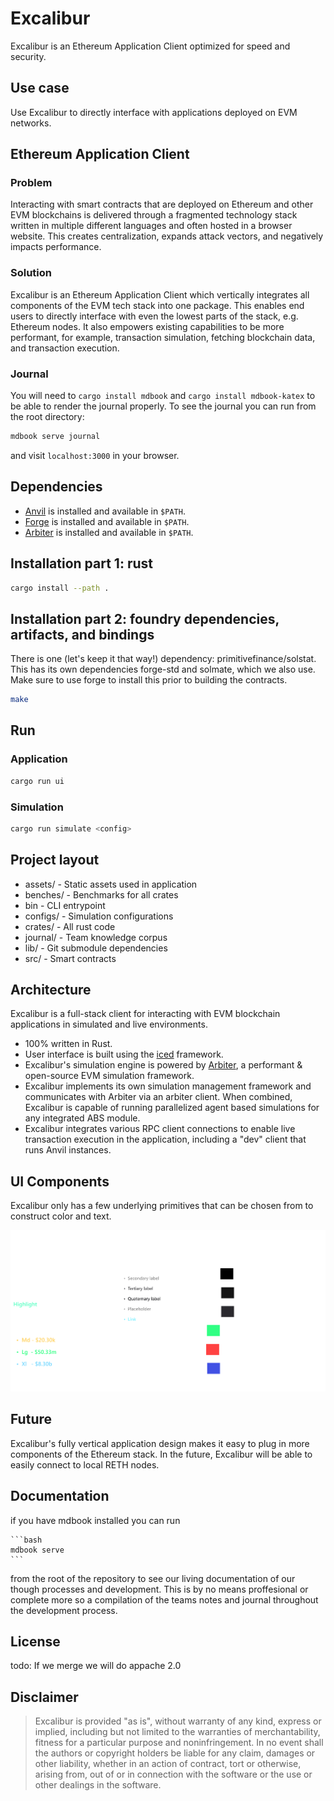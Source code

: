 # Excalibur

Excalibur is an Ethereum Application Client optimized for speed and security.

## Use case
Use Excalibur to directly interface with applications deployed on EVM networks.

## Ethereum Application Client

### Problem
Interacting with smart contracts that are deployed on Ethereum and other EVM blockchains is delivered through a fragmented technology stack written in multiple different languages and often hosted in a browser website. This creates centralization, expands attack vectors, and negatively impacts performance.

### Solution
Excalibur is an Ethereum Application Client which vertically integrates all components of the EVM tech stack into one package. This enables end users to directly interface with even the lowest parts of the stack, e.g. Ethereum nodes. It also empowers existing capabilities to be more performant, for example, transaction simulation, fetching blockchain data, and transaction execution.

### Journal
You will need to `cargo install mdbook` and `cargo install mdbook-katex` to be able to render the journal properly.
To see the journal you can run from the root directory:
```bash
mdbook serve journal
```
and visit `localhost:3000` in your browser.

## Dependencies
- [Anvil](https://github.com/foundry-rs/foundry) is installed and available in `$PATH`.
- [Forge](https://github.com/foundry-rs/foundry) is installed and available in `$PATH`.
- [Arbiter](https://github.com/primitivefinance/arbiter) is installed and available in `$PATH`.

## Installation part 1: rust

```bash
cargo install --path .
```

## Installation part 2: foundry dependencies, artifacts, and bindings

There is one (let's keep it that way!) dependency: primitivefinance/solstat. This has its own dependencies forge-std and solmate, which we also use. Make sure to use forge to install this prior to building the contracts.

```bash
make
```

## Run

### Application
```bash
cargo run ui
```

### Simulation
```bash
cargo run simulate <config>
```

## Project layout
- assets/ - Static assets used in application
- benches/ - Benchmarks for all crates
- bin - CLI entrypoint
- configs/ - Simulation configurations
- crates/ - All rust code
- journal/ - Team knowledge corpus
- lib/ - Git submodule dependencies
- src/ - Smart contracts

## Architecture

Excalibur is a full-stack client for interacting with EVM blockchain applications in simulated and live environments.
- 100% written in Rust.
- User interface is built using the [iced](https://github.com/iced-rs/iced) framework.
- Excalibur's simulation engine is powered by [Arbiter](https://github.com/primitivefinance/arbiter), a performant & open-source EVM simulation framework.
- Excalibur implements its own simulation management framework and communicates with Arbiter via an arbiter client. When combined, Excalibur is capable of running parallelized agent based simulations for any integrated ABS module.
- Excalibur integrates various RPC client connections to enable live transaction execution in the application, including a "dev" client that runs Anvil instances.


## UI Components

Excalibur only has a few underlying primitives that can be chosen from to construct color and text.

![](./assets/excalibur_ui_components.png)

## Future

Excalibur's fully vertical application design makes it easy to plug in more components of the Ethereum stack. In the future, Excalibur will be able to easily connect to local RETH nodes.

## Documentation 

if you have mdbook installed you can run 
    
    ```bash
    mdbook serve
    ```
from the root of the repository to see our living documentation of our though processes and development. This is by no means proffesional or complete more so a compilation of the teams notes and journal throughout the development process.

## License
todo: If we merge we will do appache 2.0

## Disclaimer
> Excalibur is provided "as is", without warranty of any kind, express or implied, including but not limited to the warranties of merchantability, fitness for a particular purpose and noninfringement. In no event shall the authors or copyright holders be liable for any claim, damages or other liability, whether in an action of contract, tort or otherwise, arising from, out of or in connection with the software or the use or other dealings in the software.